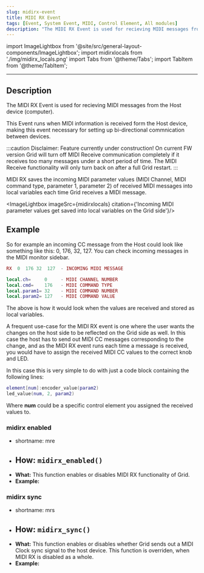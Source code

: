 ```yaml
---
slug: midirx-event
title: MIDI RX Event
tags: [Event, System Event, MIDI, Control Element, All modules]
description: "The MIDI RX Event is used for recieving MIDI messages from the Host device (computer)."
---
```


import ImageLightbox from '@site/src/general-layout-components/ImageLightbox';
import midirxlocals from './img/midirx_locals.png'
import Tabs from '@theme/Tabs';
import TabItem from '@theme/TabItem';

---

<Tabs>
  <TabItem value="About MIDI RX Event" label="About MIDI RX event" default>

## Description

The MIDI RX Event is used for recieving MIDI messages from the Host device (computer).

This Event runs when MIDI information is received form the Host device, making this event necessary for setting up bi-directional commnication between devices.

:::caution Disclaimer: Feature currently under construction!
On current FW version Grid will turn off MIDI Receive communication completely if it receives too many messages under a short period of time. The MIDI Receive functionality will only turn back on after a full Grid restart.
:::

MIDI RX saves the incoming MIDI parameter values (MIDI Channel, MIDI command type, parameter 1, parameter 2) of received MIDI messages into local variables each time Grid receives a MIDI message.

<ImageLightbox imageSrc={midirxlocals} citation={'Incoming MIDI parameter values get saved into local variables on the Grid side'}/>

## Example

So for example an incoming CC message from the Host could look like something like this: 0, 176, 32, 127. You can check incoming messages in the MIDI monitor sidebar.

```lua title="MIDI RX Example"
RX  0  176 32  127  - INCOMING MIDI MESSAGE

local.ch=     0     - MIDI CHANNEL NUMBER
local.cmd=    176   - MIDI COMMAND TYPE
local.param1= 32    - MIDI COMMAND NUMBER
local.param2= 127   - MIDI COMMAND VALUE
```
The above is how it would look when the values are received and stored as local variables.

A frequent use-case for the MIDI RX event is one where the user wants the changes on the host side to be reflected on the Grid side as well. In this case the host has to send out MIDI CC messages corresponding to the change, and as the MIDI RX event runs each time a message is received, you would have to assign the received MIDI CC values to the correct knob and LED.

In this case this is very simple to do with just a code block containing the following lines:
```lua
element[num]:encoder_value(param2)
led_value(num, 2, param2)
```
Where **num** could be a specific control element you assigned the received values to.


  </TabItem>
  <TabItem value="Reference Manual Entry" label="Reference Manual Entry">


### midirx enabled
- shortname: mre
- **How:** `midirx_enabled()`
  - 
- **What:** This function enables or disables MIDI RX functionality of Grid.
- **Example:** 

### midirx sync
- shortname: mrs
- **How:** `midirx_sync()`
  - 
- **What:** This function enables or disables whether Grid sends out a MIDI Clock sync signal to the host device.
This function is overriden, when MIDI RX is disabled as a whole.
- **Example:** 

</TabItem>
</Tabs>



